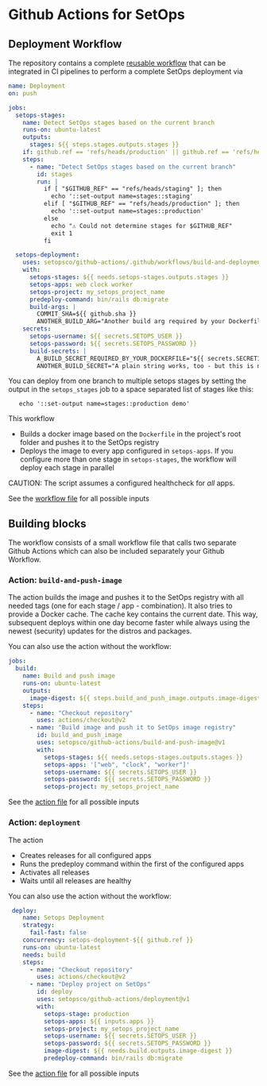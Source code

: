 # Github Actions for SetOps

## Deployment Workflow

The repository contains a complete [reusable workflow](https://docs.github.com/en/actions/using-workflows/reusing-workflows) that can be integrated in CI pipelines to perform a complete SetOps deployment via

```yaml
name: Deployment
on: push

jobs:
  setops-stages:
    name: Detect SetOps stages based on the current branch
    runs-on: ubuntu-latest
    outputs:
      stages: ${{ steps.stages.outputs.stages }}
    if: github.ref == 'refs/heads/production' || github.ref == 'refs/heads/staging'
    steps:
      - name: "Detect SetOps stages based on the current branch"
        id: stages
        run: |
          if [ "$GITHUB_REF" == "refs/heads/staging" ]; then
            echo '::set-output name=stages::staging'
          elif [ "$GITHUB_REF" == "refs/heads/production" ]; then
            echo '::set-output name=stages::production'
          else
            echo "⚠️ Could not determine stages for $GITHUB_REF"
            exit 1
          fi

  setops-deployment:
    uses: setopsco/github-actions/.github/workflows/build-and-deployment-workflow.yml@v1
    with:
      setops-stages: ${{ needs.setops-stages.outputs.stages }}
      setops-apps: web clock worker
      setops-project: my_setops_project_name
      predeploy-command: bin/rails db:migrate
      build-args: |
        COMMIT_SHA=${{ github.sha }}
        ANOTHER_BUILD_ARG="Another build arg required by your Dockerfile"
    secrets:
      setops-username: ${{ secrets.SETOPS_USER }}
      setops-password: ${{ secrets.SETOPS_PASSWORD }}
      build-secrets: |
        A_BUILD_SECRET_REQUIRED_BY_YOUR_DOCKERFILE="${{ secrets.SECRET1 }}"
        ANOTHER_BUILD_SECRET="A plain string works, too - but this is not secret anymore :-)"
```

You can deploy from one branch to multiple setops stages by setting the output in the `setops_stages` job to a space separated list of stages like this:
```
   echo '::set-output name=stages::production demo'
```


This workflow

* Builds a docker image based on the `Dockerfile` in the project's root folder and pushes it to the SetOps registry
* Deploys the image to every app configured in `setops-apps`. If you configure more than one stage in `setops-stages`, the workflow will deploy each stage in parallel

CAUTION: The script assumes a configured healthcheck for *all* apps.

See the [workflow file](.github/workflows/build-and-deployment-workflow.yml) for all possible inputs

## Building blocks

The workflow consists of a small workflow file that calls two separate Github Actions which can also be included separately your Github Workflow.

### Action: `build-and-push-image`

The action builds the image and pushes it to the SetOps registry with all needed tags (one for each stage / app - combination). It also tries to provide a Docker cache. The cache key contains the current date. This way, subsequent deploys within one day become faster while always using the newest (security) updates for the distros and packages.

You can also use the action without the workflow:

```yaml
jobs:
  build:
    name: Build and push image
    runs-on: ubuntu-latest
    outputs:
      image-digest: ${{ steps.build_and_push_image.outputs.image-digest }}
    steps:
      - name: "Checkout repository"
        uses: actions/checkout@v2
      - name: "Build image and push it to SetOps image registry"
        id: build_and_push_image
        uses: setopsco/github-actions/build-and-push-image@v1
        with:
          setops-stages: ${{ needs.setops-stages.outputs.stages }}
          setops-apps: '["web", "clock", "worker"]'
          setops-username: ${{ secrets.SETOPS_USER }}
          setops-password: ${{ secrets.SETOPS_PASSWORD }}
          setops-project: my_setops_project_name
```

See the [action file](setops-build-and-push-image/action.yml) for all possible inputs

### Action: `deployment`

The action

* Creates releases for all configured apps
* Runs the predeploy command within the first of the configured apps
* Activates all releases
* Waits until all releases are healthy

You can also use the action without the workflow:

```yaml
 deploy:
    name: Setops Deployment
    strategy:
      fail-fast: false
    concurrency: setops-deployment-${{ github.ref }}
    runs-on: ubuntu-latest
    needs: build
    steps:
      - name: "Checkout repository"
        uses: actions/checkout@v2
      - name: "Deploy project on SetOps"
        id: deploy
        uses: setopsco/github-actions/deployment@v1
        with:
          setops-stage: production
          setops-apps: ${{ inputs.apps }}
          setops-project: my_setops_project_name
          setops-username: ${{ secrets.SETOPS_USER }}
          setops-password: ${{ secrets.SETOPS_PASSWORD }}
          image-digest: ${{ needs.build.outputs.image-digest }}
          predeploy-command: bin/rails db:migrate
```

See the [action file](setops-deployment/action.yml) for all possible inputs
